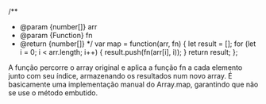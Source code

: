 /**
 * @param {number[]} arr
 * @param {Function} fn
 * @return {number[]}
 */
var map = function(arr, fn) {
    let result = [];
    for (let i = 0; i < arr.length; i++) {
        result.push(fn(arr[i], i));
    }
    return result;
};

A função percorre o array original e aplica a função fn a cada elemento junto com seu índice, armazenando os resultados num novo array. É basicamente uma implementação manual do Array.map, garantindo que não se use o método embutido.